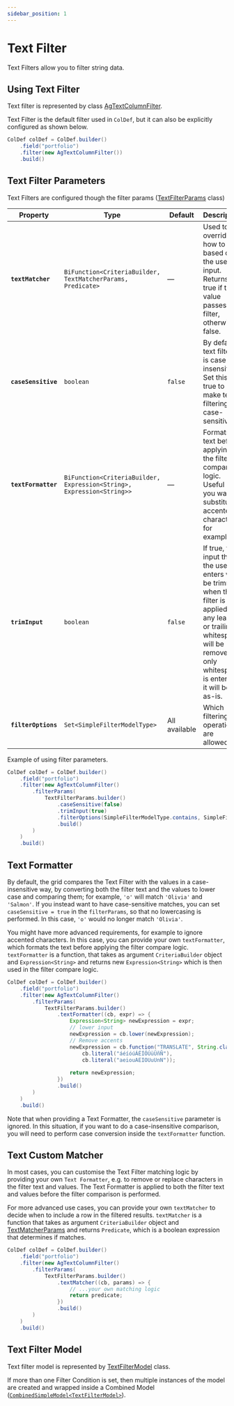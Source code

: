 ```yaml
---
sidebar_position: 1
---
```


# Text Filter
Text Filters allow you to filter string data.

## Using Text Filter
Text filter is represented by class [AgTextColumnFilter](https://github.com/smolcan/ag-grid-jpa-adapter/blob/main/src/main/java/io/github/smolcan/aggrid/jpa/adapter/filter/provided/simple/AgTextColumnFilter.java).

Text Filter is the default filter used in `ColDef`, but it can also be explicitly configured as shown below.
```java
ColDef colDef = ColDef.builder()
    .field("portfolio")
    .filter(new AgTextColumnFilter())
    .build()
```

## Text Filter Parameters
Text Filters are configured though the filter params ([TextFilterParams](https://github.com/smolcan/ag-grid-jpa-adapter/blob/main/src/main/java/io/github/smolcan/aggrid/jpa/adapter/filter/model/simple/params/TextFilterParams.java) class)

| Property                      | Type                                                                  | Default    | Description                                                                                                                                                                                      |
|-------------------------------|-----------------------------------------------------------------------|------------|--------------------------------------------------------------------------------------------------------------------------------------------------------------------------------------------------|
| **`textMatcher`** | `BiFunction<CriteriaBuilder, TextMatcherParams, Predicate>`           | —           | Used to override how to filter based on the user input. Returns true if the value passes the filter, otherwise false.                                                                            |
| **`caseSensitive`**                | `boolean`                                                             | `false`    | By default, text filtering is case-insensitive. Set this to true to make text filtering case-sensitive.                                                                                          |
| **`textFormatter`**                  | `BiFunction<CriteriaBuilder, Expression<String>, Expression<String>>` | —           | Formats the text before applying the filter compare logic. Useful if you want to substitute accented characters, for example.                                                                    |
| **`trimInput`**         | `boolean`                                                             | `false`    | If true, the input that the user enters will be trimmed when the filter is applied, so any leading or trailing whitespace will be removed. If only whitespace is entered, it will be left as-is. |
| **`filterOptions`**         | `Set<SimpleFilterModelType>`                                            | All available | Which filtering operations are allowed.                                                                                                                                                          |

Example of using filter parameters.
```java
ColDef colDef = ColDef.builder()
    .field("portfolio")
    .filter(new AgTextColumnFilter()
        .filterParams(
            TextFilterParams.builder()
                .caseSensitive(false)
                .trimInput(true)
                .filterOptions(SimpleFilterModelType.contains, SimpleFilterModelType.startsWith)
                .build()
        )
    )
    .build()
```

## Text Formatter
By default, the grid compares the Text Filter with the values in a case-insensitive way, by converting both the filter text and the values to lower case and comparing them; for example, `'o'` will match `'Olivia'` and `'Salmon'`. 
If you instead want to have case-sensitive matches, you can set `caseSensitive = true` in the `filterParams`, so that no lowercasing is performed. 
In this case, `'o'` would no longer match `'Olivia'`.

You might have more advanced requirements, for example to ignore accented characters.
In this case, you can provide your own `textFormatter`, which formats the text before applying the filter compare logic.
`textFormatter` is a function, that takes as argument `CriteriaBuilder` object and `Expression<String>` and returns new `Expression<String>` which is then used
in the filter compare logic.

```java
ColDef colDef = ColDef.builder()
    .field("portfolio")
    .filter(new AgTextColumnFilter()
        .filterParams(
            TextFilterParams.builder()
                .textFormatter((cb, expr) => {
                    Expression<String> newExpression = expr;
                    // lower input
                    newExpression = cb.lower(newExpression);
                    // Remove accents
                    newExpression = cb.function("TRANSLATE", String.class, newExpression,
                        cb.literal("áéíóúÁÉÍÓÚüÜñÑ"),
                        cb.literal("aeiouAEIOUuUnN"));
                    
                    return newExpression;
                })
                .build()
        )
    )
    .build()
```
Note that when providing a Text Formatter, the `caseSensitive` parameter is ignored. 
In this situation, if you want to do a case-insensitive comparison, you will need to perform case conversion inside the `textFormatter` function.

## Text Custom Matcher
In most cases, you can customise the Text Filter matching logic by providing your own `Text Formatter`, 
e.g. to remove or replace characters in the filter text and values. 
The Text Formatter is applied to both the filter text and values before the filter comparison is performed.

For more advanced use cases, you can provide your own `textMatcher` to decide when to include a row in the filtered results.
`textMatcher` is a function that takes as argument `CriteriaBuilder` object and [TextMatcherParams](https://github.com/smolcan/ag-grid-jpa-adapter/blob/main/src/main/java/io/github/smolcan/aggrid/jpa/adapter/filter/model/simple/params/TextMatcherParams.java) and returns `Predicate`,
which is a boolean expression that determines if matches.

```java
ColDef colDef = ColDef.builder()
    .field("portfolio")
    .filter(new AgTextColumnFilter()
        .filterParams(
            TextFilterParams.builder()
                .textMatcher((cb, params) => {
                    // ...your own matching logic
                    return predicate;
                })
                .build()
        )
    )
    .build()
```


## Text Filter Model
Text filter model is represented by [TextFilterModel](https://github.com/smolcan/ag-grid-jpa-adapter/blob/main/src/main/java/io/github/smolcan/aggrid/jpa/adapter/filter/model/simple/TextFilterModel.java) class.

If more than one Filter Condition is set, then multiple instances of the model are created and wrapped inside a Combined Model ([`CombinedSimpleModel<TextFilterModel>`](https://github.com/smolcan/ag-grid-jpa-adapter/blob/main/src/main/java/io/github/smolcan/aggrid/jpa/adapter/filter/model/simple/CombinedSimpleModel.java)).